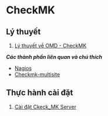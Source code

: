 # CheckMK
## Lý thuyết
1. [Lý thuyết về OMD - CheckMK](Ly-thuyet/ckeckmk.md)

***Các thành phần liên quan và chú thích***
* [Nagios](Note/Nagios.md)
* [Checkmk-multisite](Note/Multisite.md)

## Thực hành cài đặt
1. [Cài đặt Ckeck_MK Server](Thuchanh/setup-Check_MK.md)
